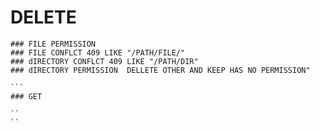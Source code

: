 # DELETE
``````
### FILE PERMISSION 
### FILE CONFLCT 409 LIKE "/PATH/FILE/"
### dIRECTORY CONFLCT 409 LIKE "/PATH/DIR"
### dIRECTORY PERMISSION  DELLETE OTHER AND KEEP HAS NO PERMISSION"

```
### GET 

``
``